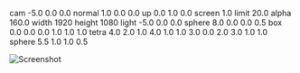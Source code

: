 cam -5.0 0.0 0.0
normal 1.0 0.0 0.0
up 0.0 1.0 0.0
screen 1.0
limit 20.0
alpha 160.0
width 1920
height 1080
light -5.0 0.0 0.0
sphere 8.0 0.0 0.0 0.5
box 0.0 0.0 0.0 1.0 1.0 1.0
tetra 4.0 2.0 1.0 4.0 1.0 1.0 3.0 0.0 2.0 3.0 1.0 1.0
sphere 5.5 1.0 1.0 0.5

![Screenshot](render.bmp)
